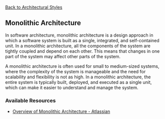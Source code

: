 [Back to Architectural Styles](08-architectural-styles.md)
## Monolithic Architecture

In software architecture, monolithic architecture is a design approach in which a software system is built as a single, integrated, and self-contained unit. In a monolithic architecture, all the components of the system are tightly coupled and depend on each other. This means that changes in one part of the system may affect other parts of the system.

A monolithic architecture is often used for small to medium-sized systems, where the complexity of the system is manageable and the need for scalability and flexibility is not as high. In a monolithic architecture, the entire system is typically built, deployed, and executed as a single unit, which can make it easier to understand and manage the system.
### Available Resources

- [Overview of Monolithic Architecture - Atlassian](https://www.atlassian.com/microservices/microservices-architecture/microservices-vs-monolith)